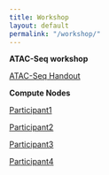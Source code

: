 ```yaml
---
title: Workshop
layout: default
permalink: "/workshop/"
---
```


**ATAC-Seq workshop**

[ATAC-Seq Handout](https://tobiasrausch.com/courses/bertinoro2019/atac.html)

**Compute Nodes**

[Participant1](http://ec2-35-159-51-138.eu-central-1.compute.amazonaws.com:8787)

[Participant2](http://ec2-52-59-217-121.eu-central-1.compute.amazonaws.com:8787)

[Participant3](http://ec2-3-120-227-48.eu-central-1.compute.amazonaws.com:8787)


[Participant4](http://ec2-18-185-137-123.eu-central-1.compute.amazonaws.com:8787)


